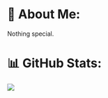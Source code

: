 # 💫 About Me:
Nothing special.

# 📊 GitHub Stats:
![](https://github-readme-stats.vercel.app/api/top-langs/?username=mkybdev&theme=dark&hide_border=false&include_all_commits=false&count_private=false&layout=compact)

<!-- Proudly created with GPRM ( https://gprm.itsvg.in ) -->
